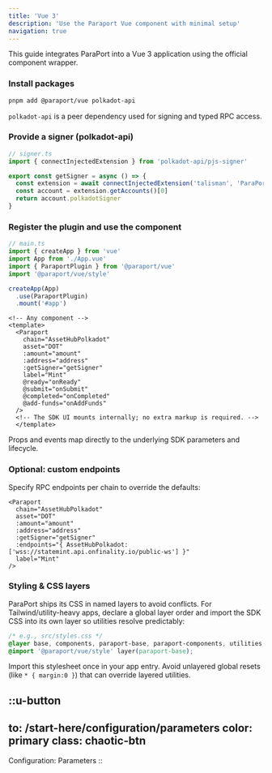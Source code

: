 ```yaml
---
title: 'Vue 3'
description: 'Use the Paraport Vue component with minimal setup'
navigation: true
---
```


This guide integrates ParaPort into a Vue 3 application using the official component wrapper.

<steps>

### Install packages

```bash [Terminal]
pnpm add @paraport/vue polkadot-api
```

`polkadot-api` is a peer dependency used for signing and typed RPC access.

### Provide a signer (polkadot-api)

```ts
// signer.ts
import { connectInjectedExtension } from 'polkadot-api/pjs-signer'

export const getSigner = async () => {
  const extension = await connectInjectedExtension('talisman', 'ParaPort Demo')
  const account = extension.getAccounts()[0]
  return account.polkadotSigner
}
```

### Register the plugin and use the component

```ts
// main.ts
import { createApp } from 'vue'
import App from './App.vue'
import { ParaportPlugin } from '@paraport/vue'
import '@paraport/vue/style'

createApp(App)
  .use(ParaportPlugin)
  .mount('#app')
```

```vue
<!-- Any component -->
<template>
  <Paraport
    chain="AssetHubPolkadot"
    asset="DOT"
    :amount="amount"
    :address="address"
    :getSigner="getSigner"
    label="Mint"
    @ready="onReady"
    @submit="onSubmit"
    @completed="onCompleted"
    @add-funds="onAddFunds"
  />
  <!-- The SDK UI mounts internally; no extra markup is required. -->
  </template>
```

Props and events map directly to the underlying SDK parameters and lifecycle.

</steps>

### Optional: custom endpoints

Specify RPC endpoints per chain to override the defaults:

```vue
<Paraport
  chain="AssetHubPolkadot"
  asset="DOT"
  :amount="amount"
  :address="address"
  :getSigner="getSigner"
  :endpoints="{ AssetHubPolkadot: ['wss://statemint.api.onfinality.io/public-ws'] }"
  label="Mint"
/>
```

### Styling & CSS layers

ParaPort ships its CSS in named layers to avoid conflicts. For Tailwind/utility-heavy apps, declare a global layer order and import the SDK CSS into its own layer so utilities resolve predictably:

```css
/* e.g., src/styles.css */
@layer base, components, paraport-base, paraport-components, utilities, paraport-utilities;
@import '@paraport/vue/style' layer(paraport-base);
```

Import this stylesheet once in your app entry. Avoid unlayered global resets (like `* { margin:0 }`) that can override layered utilities.

::u-button
---
to: /start-here/configuration/parameters
color: primary
class: chaotic-btn
---
Configuration: Parameters
::
